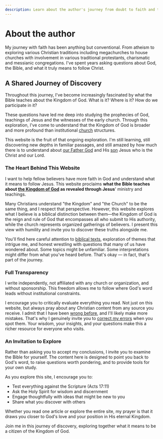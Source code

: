 ```yaml
---
description: Learn about the author's journey from doubt to faith and the mission behind this website exploring God's Kingdom.
---
```


# About the author

My journey with faith has been anything but conventional. From atheism to exploring various Christian traditions including megachurches to house churches with involvement in various traditional protestants, charismatic and messianic congregations. I've spent years asking questions about God, the Bible, and what it truly means to follow Christ.

## A Shared Journey of Discovery

Throughout this journey, I've become increasingly fascinated by what the Bible teaches about the Kingdom of God. What is it? Where is it? How do we participate in it? 

These questions have led me deep into studying the prophecies of God, teachings of Jesus and the witnesses of the early church. Through this exploration, I've come to understand that the Kingdom of God is broader and more profound than institutional [church](https://church.ofgod.info) structures.

This website is the fruit of that ongoing exploration. I'm still learning, still discovering new depths in familiar passages, and still amazed by how much there is to understand about [our Father God](https://ofgod.info) and His [son](https://son.ofgod.info) Jesus who is the Christ and our Lord.

### The Heart Behind This Website

I want to help fellow believers have more faith in God and understand what it means to follow Jesus. This website proclaims **what the Bible teaches about [the Kingdom of God](https://kingdom.ofgod.info) as revealed through Jesus**' ministry and teachings.

Many Christians understand "the Kingdom" and "the Church" to be the same thing, and I respect that perspective. However, this website explores what I believe is a biblical distinction between them—the Kingdom of God is the reign and rule of God that encompasses all who submit to His authority, while the church represents organized gatherings of believers. I present this view with humility and invite you to discover these truths alongside me.

You'll find here careful attention to [biblical texts](https://word.ofgod.info), exploration of themes that intrigue me, and honest wrestling with questions that many of us have wondered about. Some topics might be unfamiliar. Some interpretations might differ from what you've heard before. That's okay — in fact, that's part of the journey.

### Full Transparency

I write independently, not affiliated with any church or organization, and without sponsorship. This freedom allows me to follow where God's word leads without institutional constraints.

I encourage you to critically evaluate everything you read. Not just on this website, but always pray about any Christian content from any source you receive. I admit that I have been [wrong before](disclaimer.md), and I'll likely make more mistakes. That's why I genuinely invite you to [correct my errors](edit.md) when you spot them. Your wisdom, your insights, and your questions make this a richer resource for everyone who visits.

### An Invitation to Explore

Rather than asking you to accept my conclusions, I invite you to examine the Bible for yourself. The content here is designed to point you back to God's word, to raise questions worth pondering, and to provide tools for your own study.

As you explore this site, I encourage you to:
- Test everything against the Scripture (Acts 17:11)
- Ask the Holy Spirit for wisdom and discernment
- Engage thoughtfully with ideas that might be new to you
- Share what you discover with others

Whether you read one article or explore the entire site, my prayer is that it draws you closer to God's love and your position in His eternal Kingdom.

Join me in this journey of discovery, exploring together what it means to be a citizen of the Kingdom of God.

